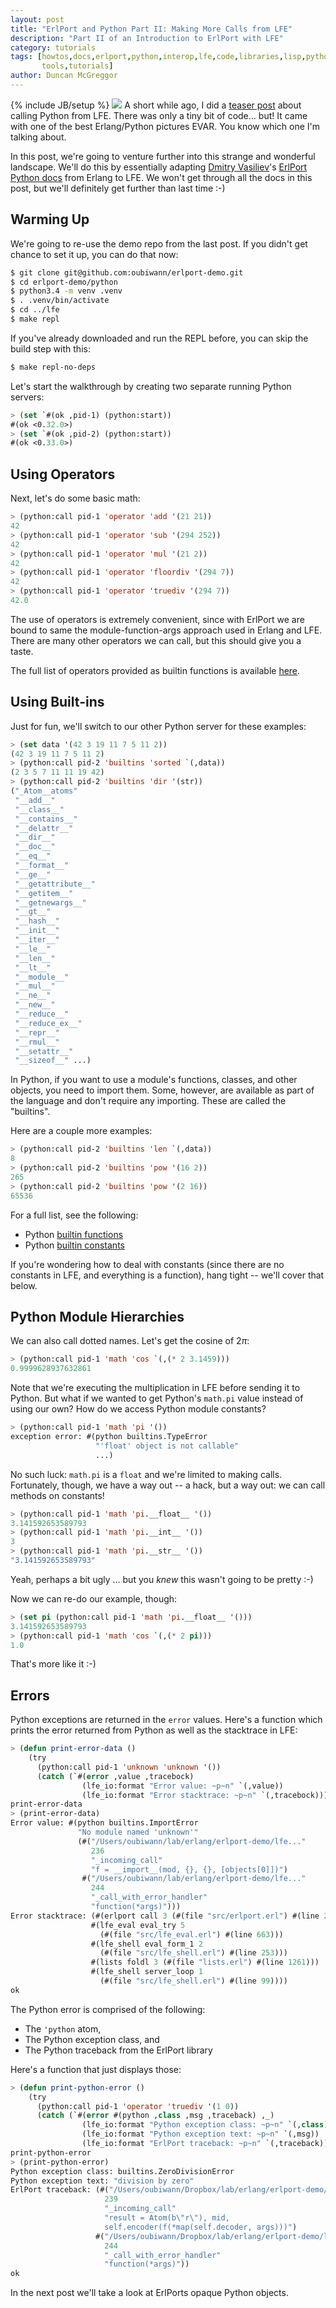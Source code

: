 ```yaml
---
layout: post
title: "ErlPort and Python Part II: Making More Calls from LFE"
description: "Part II of an Introduction to ErlPort with LFE"
category: tutorials
tags: [howtos,docs,erlport,python,interop,lfe,code,libraries,lisp,python 3,
       tools,tutorials]
author: Duncan McGreggor
---
```

{% include JB/setup %}
<a href="/assets/images/posts/Erlang-Python-Greats.png"><img class="right thumb" src="/assets/images/posts/Erlang-Python-Greats.png" /></a>
A short while ago, I did a
[teaser post](http://blog.lfe.io/tutorials/2014/11/21/1508-erlport-using-python-from-erlang-lfe/)
about calling Python from LFE. There was only a tiny bit of code... but! It
came with one of the best Erlang/Python pictures EVAR. You know which one I'm
talking about.

In this post, we're going to venture further into this strange and wonderful
landscape. We'll do this by essentially adapting
[Dmitry Vasiliev](https://twitter.com/hdima)'s
[ErlPort Python docs](http://erlport.org/docs/python.html) from Erlang to LFE.
We won't get through all the docs in this post, but we'll definitely get
further than last time :-)


## Warming Up

We're going to re-use the demo repo from the last post. If you didn't get
chance to set it up, you can do that now:

```bash
$ git clone git@github.com:oubiwann/erlport-demo.git
$ cd erlport-demo/python
$ python3.4 -m venv .venv
$ . .venv/bin/activate
$ cd ../lfe
$ make repl
```

If you've already downloaded and run the REPL before, you can skip the build
step with this:

```bash
$ make repl-no-deps
```

Let's start the walkthrough by creating two separate running Python servers:

```cl
> (set `#(ok ,pid-1) (python:start))
#(ok <0.32.0>)
> (set `#(ok ,pid-2) (python:start))
#(ok <0.33.0>)
```


## Using Operators

Next, let's do some basic math:

```cl
> (python:call pid-1 'operator 'add '(21 21))
42
> (python:call pid-1 'operator 'sub '(294 252))
42
> (python:call pid-1 'operator 'mul '(21 2))
42
> (python:call pid-1 'operator 'floordiv '(294 7))
42
> (python:call pid-1 'operator 'truediv '(294 7))
42.0
```
The use of operators is extremely convenient, since with ErlPort we are bound
to same the module-function-args approach used in Erlang and LFE. There are
many other operators we can call, but this should give you a taste.

The full list of operators provided as builtin functions is available
[here](https://docs.python.org/3.4/library/operator.html).


## Using Built-ins

Just for fun, we'll switch to our other Python server for these examples:

```cl
> (set data '(42 3 19 11 7 5 11 2))
(42 3 19 11 7 5 11 2)
> (python:call pid-2 'builtins 'sorted `(,data))
(2 3 5 7 11 11 19 42)
> (python:call pid-2 'builtins 'dir '(str))
("_Atom__atoms"
 "__add__"
 "__class__"
 "__contains__"
 "__delattr__"
 "__dir__"
 "__doc__"
 "__eq__"
 "__format__"
 "__ge__"
 "__getattribute__"
 "__getitem__"
 "__getnewargs__"
 "__gt__"
 "__hash__"
 "__init__"
 "__iter__"
 "__le__"
 "__len__"
 "__lt__"
 "__module__"
 "__mul__"
 "__ne__"
 "__new__"
 "__reduce__"
 "__reduce_ex__"
 "__repr__"
 "__rmul__"
 "__setattr__"
 "__sizeof__" ...)
```

In Python, if you want to use a module's functions, classes, and other objects,
you need to import them. Some, however, are available as part of the language
and don't require any importing. These are called the "builtins".

Here are a couple more examples:

```cl
> (python:call pid-2 'builtins 'len `(,data))
8
> (python:call pid-2 'builtins 'pow '(16 2))
265
> (python:call pid-2 'builtins 'pow '(2 16))
65536
```

For a full list, see the following:

* Python [builtin functions](https://docs.python.org/3/library/functions.html#built-in-funcs)
* Python [builtin constants](https://docs.python.org/3/library/constants.html#built-in-consts)

If you're wondering how to deal with constants (since there are no constants in
LFE, and everything is a function), hang tight -- we'll cover that below.


## Python Module Hierarchies

We can also call dotted names. Let's get the cosine of 2$\pi$:

```cl
> (python:call pid-1 'math 'cos `(,(* 2 3.1459)))
0.9999628937632861
```

Note that we're executing the multiplication in LFE before sending it to
Python. But what if we wanted to get Python's ``math.pi`` value instead of
using our own? How do we access Python module constants?

```cl
> (python:call pid-1 'math 'pi '())
exception error: #(python builtins.TypeError
                   "'float' object is not callable"
                   ...)
```

No such luck: ``math.pi`` is a ``float`` and we're limited to making calls.
Fortunately, though, we have a way out -- a hack, but a way out: we can call
methods on constants!

```cl
> (python:call pid-1 'math 'pi.__float__ '())
3.141592653589793
> (python:call pid-1 'math 'pi.__int__ '())
3
> (python:call pid-1 'math 'pi.__str__ '())
"3.141592653589793"
```

Yeah, perhaps a bit ugly ... but you *knew* this wasn't going to be pretty :-)

Now we can re-do our example, though:

```cl
> (set pi (python:call pid-1 'math 'pi.__float__ '()))
3.141592653589793
> (python:call pid-1 'math 'cos `(,(* 2 pi)))
1.0
```

That's more like it :-)


## Errors

Python exceptions are returned in the ``error`` values. Here's a function
which prints the error returned from Python as well as the stacktrace in LFE:

```cl
> (defun print-error-data ()
    (try
      (python:call pid-1 'unknown 'unknown '())
      (catch (`#(error ,value ,tracebock)
                (lfe_io:format "Error value: ~p~n" `(,value))
                (lfe_io:format "Error stacktrace: ~p~n" `(,tracebock))))))
print-error-data
> (print-error-data)
Error value: #(python builtins.ImportError
               "No module named 'unknown'"
               (#("/Users/oubiwann/lab/erlang/erlport-demo/lfe..."
                  236
                  "_incoming_call"
                  "f = __import__(mod, {}, {}, [objects[0]])")
                #("/Users/oubiwann/lab/erlang/erlport-demo/lfe..."
                  244
                  "_call_with_error_handler"
                  "function(*args)")))
Error stacktrace: (#(erlport call 3 (#(file "src/erlport.erl") #(line 234)))
                  #(lfe_eval eval_try 5
                    (#(file "src/lfe_eval.erl") #(line 663)))
                  #(lfe_shell eval_form_1 2
                    (#(file "src/lfe_shell.erl") #(line 253)))
                  #(lists foldl 3 (#(file "lists.erl") #(line 1261)))
                  #(lfe_shell server_loop 1
                    (#(file "src/lfe_shell.erl") #(line 99))))
ok
```

The Python error is comprised of the following:

 * The ``'python`` atom,
 * The Python exception class, and
 * The Python traceback from the ErlPort library

Here's a function that just displays those:

```cl
> (defun print-python-error ()
    (try
      (python:call pid-1 'operator 'truediv '(1 0))
      (catch (`#(error #(python ,class ,msg ,traceback) ,_)
                (lfe_io:format "Python exception class: ~p~n" `(,class))
                (lfe_io:format "Python exception text: ~p~n" `(,msg))
                (lfe_io:format "ErlPort traceback: ~p~n" `(,traceback))))))
print-python-error
> (print-python-error)
Python exception class: builtins.ZeroDivisionError
Python exception text: "division by zero"
ErlPort traceback: (#("/Users/oubiwann/Dropbox/lab/erlang/erlport-demo/lfe..."
                     239
                     "_incoming_call"
                     "result = Atom(b\"r\"), mid,
                     self.encoder(f(*map(self.decoder, args)))")
                   #("/Users/oubiwann/Dropbox/lab/erlang/erlport-demo/lfe..."
                     244
                     "_call_with_error_handler"
                     "function(*args)"))
ok
```

In the next post we'll take a look at ErlPorts opaque Python objects.

